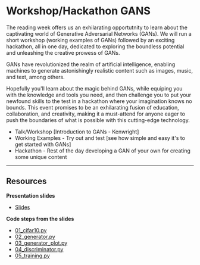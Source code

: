 
# Workshop/Hackathon GANS

The reading week offers us an exhilarating opportutnity to learn about the captivating world of Generative Adversarial Networks (GANs). We will run a short workshop (working examples of GANs) followed by an exciting hackathon, all in one day, dedicated to exploring the boundless potential and unleashing the creative prowess of GANs. 

GANs have revolutionized the realm of artificial intelligence, enabling machines to generate astonishingly realistic content such as images, music, and text, among others. 

Hopefully you'll learn about the magic behind GANs, while equiping you with the knowledge and tools you need, and then challenge you to put your newfound skills to the test in a hackathon where your imagination knows no bounds. This event promises to be an exhilarating fusion of education, collaboration, and creativity, making it a must-attend for anyone eager to push the boundaries of what is possible with this cutting-edge technology. 


* Talk/Workshop [Introduction to GANs - Kenwright]
* Working Examples - Try out and test [see how simple and easy it's to get started with GANs]
* Hackathon - Rest of the day developing a GAN of your own for creating some unique content

---

## Resources

**Presentation slides**
* [Slides](./learning-gans.pdf)

**Code steps from the slides**
* [01_cifar10.py](./code/01_cifar10.py)
* [02_generator.py](./code/02_generator.py)
* [03_generator_plot.py](./code/03_generator_plot.py)
* [04_discriminator.py](./code/04_discriminator.py)
* [05_training.py](./code/05_training.py)



